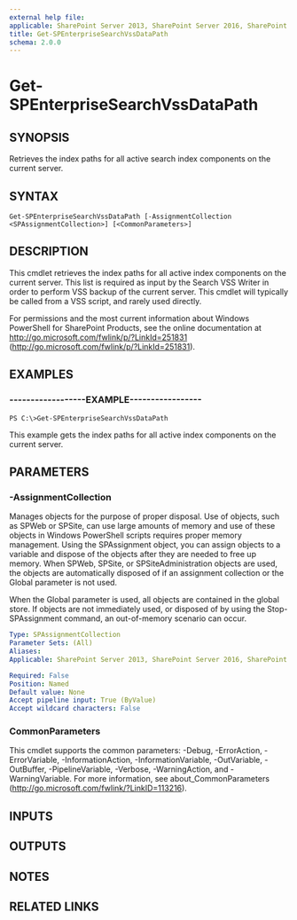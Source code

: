 ```yaml
---
external help file: 
applicable: SharePoint Server 2013, SharePoint Server 2016, SharePoint Server 2019
title: Get-SPEnterpriseSearchVssDataPath
schema: 2.0.0
---
```


# Get-SPEnterpriseSearchVssDataPath

## SYNOPSIS
Retrieves the index paths for all active search index components on the current server.

## SYNTAX

```
Get-SPEnterpriseSearchVssDataPath [-AssignmentCollection <SPAssignmentCollection>] [<CommonParameters>]
```

## DESCRIPTION

This cmdlet retrieves the index paths for all active index components on the current server. 
This list is required as input by the Search VSS Writer in order to perform VSS backup of the current server. 
This cmdlet will typically be called from a VSS script, and rarely used directly.

For permissions and the most current information about Windows PowerShell for SharePoint Products, see the online documentation at http://go.microsoft.com/fwlink/p/?LinkId=251831 (http://go.microsoft.com/fwlink/p/?LinkId=251831).



## EXAMPLES

### ------------------EXAMPLE----------------- 
```
PS C:\>Get-SPEnterpriseSearchVssDataPath
```

This example gets the index paths for all active index components on the current server.

## PARAMETERS

### -AssignmentCollection
Manages objects for the purpose of proper disposal.
Use of objects, such as SPWeb or SPSite, can use large amounts of memory and use of these objects in Windows PowerShell scripts requires proper memory management.
Using the SPAssignment object, you can assign objects to a variable and dispose of the objects after they are needed to free up memory.
When SPWeb, SPSite, or SPSiteAdministration objects are used, the objects are automatically disposed of if an assignment collection or the Global parameter is not used.

When the Global parameter is used, all objects are contained in the global store.
If objects are not immediately used, or disposed of by using the Stop-SPAssignment command, an out-of-memory scenario can occur.

```yaml
Type: SPAssignmentCollection
Parameter Sets: (All)
Aliases: 
Applicable: SharePoint Server 2013, SharePoint Server 2016, SharePoint Server 2019

Required: False
Position: Named
Default value: None
Accept pipeline input: True (ByValue)
Accept wildcard characters: False
```

### CommonParameters
This cmdlet supports the common parameters: -Debug, -ErrorAction, -ErrorVariable, -InformationAction, -InformationVariable, -OutVariable, -OutBuffer, -PipelineVariable, -Verbose, -WarningAction, and -WarningVariable. For more information, see about_CommonParameters (http://go.microsoft.com/fwlink/?LinkID=113216).

## INPUTS

## OUTPUTS

## NOTES

## RELATED LINKS


